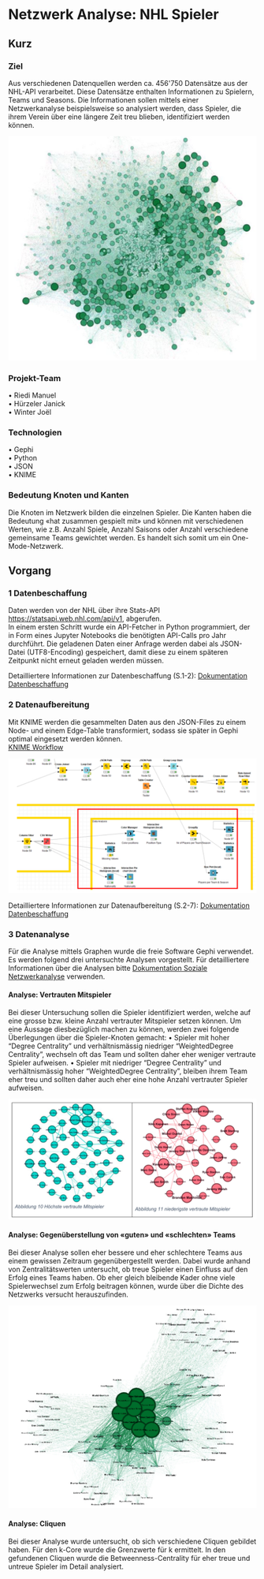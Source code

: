 # Netzwerk Analyse: NHL Spieler

## Kurz
### Ziel
Aus verschiedenen Datenquellen werden ca. 456'750 Datensätze aus der NHL-API verarbeitet. Diese Datensätze enthalten Informationen zu Spielern, Teams und Seasons. 
Die Informationen sollen mittels einer Netzwerkanalyse beispielsweise so analysiert werden, dass Spieler, die ihrem Verein über eine längere Zeit treu blieben, identifiziert werden können. 

![Titelbild](TitleImage.jpg)

### Projekt-Team
•	Riedi Manuel </br>
•	Hürzeler Janick </br>
•	Winter Joël

### Technologien
•	Gephi </br>
•	Python </br>
•	JSON </br>
•	KNIME

### Bedeutung Knoten und Kanten
Die Knoten im Netzwerk bilden die einzelnen Spieler. Die Kanten haben die Bedeutung «hat zusammen gespielt mit» und können mit verschiedenen Werten, wie z.B. Anzahl Spiele, Anzahl Saisons oder Anzahl verschiedene gemeinsame Teams gewichtet werden. Es handelt sich somit um ein One-Mode-Netzwerk.

## Vorgang
### 1 Datenbeschaffung
Daten werden von der NHL über ihre Stats-API https://statsapi.web.nhl.com/api/v1, abgerufen. </br>
In einem ersten Schritt wurde ein API-Fetcher in Python programmiert, der in Form eines Jupyter Notebooks die benötigten API-Calls pro Jahr durchführt. Die geladenen Daten einer Anfrage werden dabei als JSON-Datei (UTF8-Encoding) gespeichert, damit diese zu einem späteren Zeitpunkt nicht erneut geladen werden müssen. 

Detailliertere Informationen zur Datenbeschaffung (S.1-2): [Dokumentation Datenbeschaffung](./Dokumentation/DokumentationDatenbeschaffung.pdf) </br>

### 2 Datenaufbereitung
Mit KNIME werden die gesammelten Daten aus den JSON-Files zu einem Node- und einem Edge-Table transformiert, sodass sie später in Gephi optimal eingesetzt werden können. </br>
[KNIME Workflow](./Source/Knime/SNA_Projekt.knwf)

![KNIME Workflow](./KNIME.jpg)

Detailliertere Informationen zur Datenaufbereitung (S.2-7): [Dokumentation Datenbeschaffung](./Dokumentation/DokumentationDatenbeschaffung.pdf) </br>

### 3 Datenanalyse
Für die Analyse mittels Graphen wurde die freie Software Gephi verwendet. Es werden folgend drei untersuchte Analysen vorgestellt. 
Für detailliertere Informationen über die Analysen bitte [Dokumentation Soziale Netzwerkanalyse](./Dokumentation/DokumentationSozialeNetzwerkanalyse.pdf) verwenden.</br>

#### Analyse: Vertrauten Mitspieler
Bei dieser Untersuchung sollen die Spieler identifiziert werden, welche auf eine grosse bzw. kleine Anzahl vertrauter Mitspieler setzen können. Um eine Aussage diesbezüglich machen zu können, werden zwei folgende Überlegungen über die Spieler-Knoten gemacht:
• Spieler mit hoher “Degree Centrality” und verhältnismässig niedriger “WeightedDegree Centrality”, wechseln oft das Team und sollten daher eher weniger vertraute Spieler aufweisen.
• Spieler mit niedriger “Degree Centrality” und verhältnismässig hoher “WeightedDegree Centrality”, bleiben ihrem Team eher treu und sollten daher auch eher eine
hohe Anzahl vertrauter Spieler aufweisen.

![VertrauteMitspieler](./TrustedPlayer.jpg)

#### Analyse: Gegenüberstellung von «guten» und «schlechten» Teams
Bei dieser Analyse sollen eher bessere und eher schlechtere Teams aus einem gewissen Zeitraum gegenübergestellt werden. Dabei wurde anhand von Zentralitätswerten untersucht, ob treue Spieler einen Einfluss auf den Erfolg eines Teams haben. Ob eher gleich bleibende Kader ohne viele Spielerwechsel zum Erfolg beitragen können, wurde über die Dichte des Netzwerks versucht herauszufinden.

![GuteUndSchlechteTeams](./GoodBadTeams.jpg)


#### Analyse: Cliquen
Bei dieser Analyse wurde untersucht, ob sich verschiedene Cliquen gebildet haben. Für den k-Core wurde die Grenzwerte für k ermittelt. In den gefundenen Cliquen wurde die Betweenness-Centrality für eher treue und untreue Spieler im Detail analysiert.










